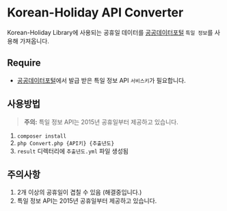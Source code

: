 # Korean-Holiday API Converter
Korean-Holiday Library에 사용되는 공휴일 데이터를 [공공데이터포털](https://www.data.go.kr) `특일 정보`를 사용해 가져옵니다.

## Require
- [공공데이터포털](https://www.data.go.kr)에서 발급 받은 특일 정보 API `서비스키`가 필요합니다.

## 사용방법
> **주의:** 특일 정보 API는 2015년 공휴일부터 제공하고 있습니다.
1. `composer install`
1. `php Convert.php {API키} {추출년도}`
1. `result` 디렉터리에 `추출년도.yml` 파일 생성됨

## 주의사항
1. 2개 이상의 공휴일이 겹칠 수 있음 (해결중입니다.)
1. 특일 정보 API는 2015년 공휴일부터 제공하고 있습니다.